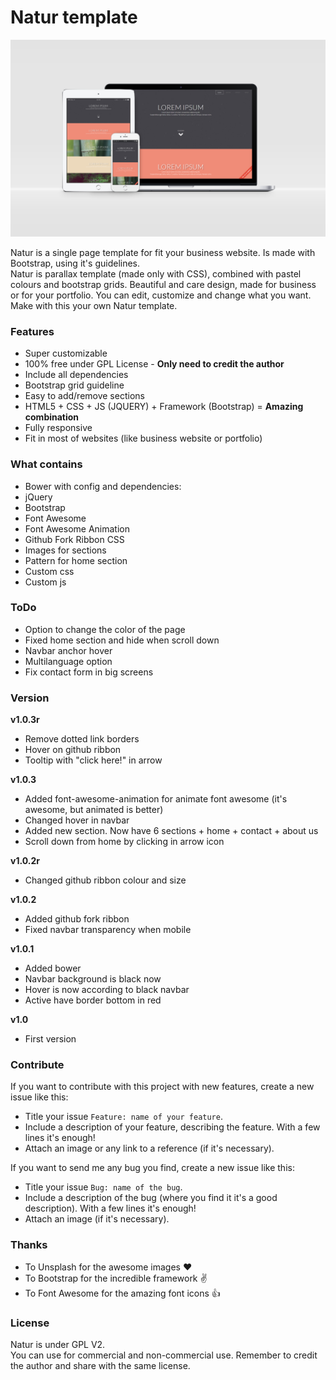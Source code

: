 # Natur template
![natur template](https://github.com/matsumurae/natur-template/blob/master/natur-showcase.png)

Natur is a single page template for fit your business website. Is made with Bootstrap, using it's guidelines.<br/>
Natur is parallax template (made only with CSS), combined with pastel colours and bootstrap grids. Beautiful and care design, made for business or for your portfolio. You can edit, customize and change what you want. Make with this your own Natur template.

### Features
* Super customizable
* 100% free under GPL License - **Only need to credit the author**
* Include all dependencies
* Bootstrap grid guideline
* Easy to add/remove sections
* HTML5 + CSS + JS (JQUERY) + Framework (Bootstrap) = **Amazing combination**
* Fully responsive
* Fit in most of websites (like business website or portfolio)

### What contains
* Bower with config and dependencies:
 * jQuery
 * Bootstrap
 * Font Awesome
 * Font Awesome Animation
 * Github Fork Ribbon CSS
* Images for sections
* Pattern for home section
* Custom css
* Custom js


### ToDo
* Option to change the color of the page
* Fixed home section and hide when scroll down
* Navbar anchor hover
* Multilanguage option
* Fix contact form in big screens

### Version
**v1.0.3r**
 * Remove dotted link borders
 * Hover on github ribbon
 * Tooltip with "click here!" in arrow

**v1.0.3**
 * Added font-awesome-animation for animate font awesome (it's awesome, but animated is better)
 * Changed hover in navbar
 * Added new section. Now have 6 sections + home + contact + about us
 * Scroll down from home by clicking in arrow icon

**v1.0.2r**
 * Changed github ribbon colour and size

**v1.0.2**
 * Added github fork ribbon
 * Fixed navbar transparency when mobile

**v1.0.1**
  * Added bower
  * Navbar background is black now
  * Hover is now according to black navbar
  * Active have border bottom in red

**v1.0**
  * First version

### Contribute
If you want to contribute with this project with new features, create a new issue like this:
* Title your issue `Feature: name of your feature`.
* Include a description of your feature, describing the feature. With a few lines it's enough!
* Attach an image or any link to a reference (if it's necessary).

If you want to send me any bug you find, create a new issue like this:
* Title your issue `Bug: name of the bug`.
* Include a description of the bug (where you find it it's a good description). With a few lines it's enough!
* Attach an image (if it's necessary).

### Thanks
* To Unsplash for the awesome images :heart:
* To Bootstrap for the incredible framework :v:
* To Font Awesome for the amazing font icons :thumbsup:

### License
Natur is under GPL V2.<br/>
You can use for commercial and non-commercial use. Remember to credit the author and share with the same license.
